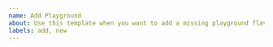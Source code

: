 ```yaml
---
name: Add Playground
about: Use this template when you want to add a missing playground flavour to an existing project
labels: add, new
---
```


<!-- Please past your new project link below and press Submit -->
